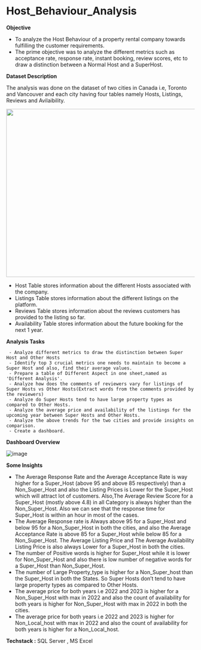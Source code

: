 # Host_Behaviour_Analysis


**Objective**

- To analyze the Host Behaviour of a property rental company towards fulfilling the customer requirements.
- The prime objective was to analyze the different metrics such as acceptance rate, response rate, instant booking, review scores, etc to draw a distinction between a Normal Host and a SuperHost.

**Dataset Description**

The analysis was done on the dataset of two cities in Canada i.e, Toronto and Vancouver and each city having four tables namely Hosts, Listings, Reviews and Avilaibility.
<p align="center"> <a target="_blank" rel="noopener noreferrer" href="#"><img width="700" height="450" src="https://user-images.githubusercontent.com/108783182/190851874-cd2920a7-b5c7-466e-af68-90923d93851e.png" height="175px"/></a>
     
- Host Table stores information about the different Hosts associated with the company.
- Listings Table stores information about the different listings on the platform.
- Reviews Table stores information about the reviews customers has provided to the listing so far.
- Availability Table stores information about the future booking for the next 1 year.


**Analysis Tasks**

     - Analyze different metrics to draw the distinction between Super Host and Other Hosts
     - Identify top 3 crucial metrics one needs to maintain to become a Super Host and also, find their average values.
     - Prepare a table of Different Aspect in one sheet,named as 'Different Analysis'.
     - Analyze how does the comments of reviewers vary for listings of Super Hosts vs Other Hosts(Extract words from the comments provided by the reviewers)
     - Analyze do Super Hosts tend to have large property types as compared to Other Hosts.
     - Analyze the average price and availability of the listings for the upcoming year between Super Hosts and Other Hosts.
     - Analyze the above trends for the two cities and provide insights on comparison.
     - Create a dashboard.
       
**Dashboard Overview**

![image](https://user-images.githubusercontent.com/108783182/190852845-60529912-8a5d-4f0b-8ce1-f310c25b9716.png)

**Some Insights**
- The Average Response Rate and the Average Acceptance Rate is way higher for a Super_Host (above 95 and above 85 respectively) than a Non_Super_Host and also the Listing Prices is Lower for the Super_Host which will attract lot of customers. Also,The Average Review Score for a Super_Host (mostly above 4.8) in all Category is always higher than the Non_Super_Host. Also we can see that the response time for Super_Host is within an hour in most of the cases.
- The Average Response rate is Always above 95 for a Super_Host and below 95 for a Non_Super_Host in both the cities, and also the Average Acceptance Rate is above 85 for a Super_Host while below 85 for a Non_Super_Host. The Average Listing Price and The Average Availability Listing Price is also always Lower for a Super_Host in both the cities.
- The number of Positive words is higher for Super_Host while it is lower for Non_Super_Host and also there is low number of negative words for a Super_Host than Non_Super_Host.
- The number of Large Property_type is higher for a Non_Super_host than the Super_Host in both the States. So Super Hosts don’t tend to have large property types as compared to Other Hosts.
- The average price for both years i.e 2022 and 2023 is higher for a Non_Super_Host with max in 2022 and also the count of availability for both years is higher for Non_Super_Host with max in 2022 in both the cities.
- The average price for both years i.e 2022 and 2023 is higher for Non_Local_host with max in 2022 and also the count of availability for both years is higher for a Non_Local_host.





**Techstack :**
SQL Server , MS Excel


